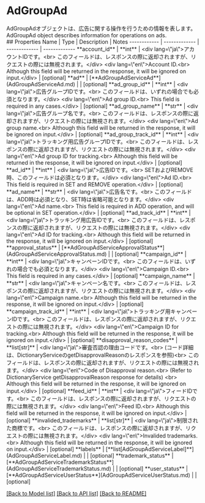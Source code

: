 # AdGroupAd

<div lang=\"ja\">AdGroupAdオブジェクトは、広告に関する操作を行うための情報を表します。</div> <div lang=\"en\">AdGroupAd object describes information for operations on ads.</div> 
## Properties
Name | Type | Description | Notes
------------ | ------------- | ------------- | -------------
**account_id** | **int** | &lt;div lang&#x3D;\&quot;ja\&quot;&gt;アカウントIDです。&lt;br&gt; このフィールドは、レスポンスの際に返却されますが、リクエストの際には無視されます。&lt;/div&gt; &lt;div lang&#x3D;\&quot;en\&quot;&gt;Account ID.&lt;br&gt; Although this field will be returned in the response, it will be ignored on input.&lt;/div&gt;  | [optional] 
**ad** | [**AdGroupAdServiceAd**](AdGroupAdServiceAd.md) |  | [optional] 
**ad_group_id** | **int** | &lt;div lang&#x3D;\&quot;ja\&quot;&gt;広告グループIDです。&lt;br&gt; このフィールドは、いずれの場合でも必須となります。&lt;/div&gt; &lt;div lang&#x3D;\&quot;en\&quot;&gt;Ad group ID.&lt;br&gt; This field is required in any cases.&lt;/div&gt;  | [optional] 
**ad_group_name** | **str** | &lt;div lang&#x3D;\&quot;ja\&quot;&gt;広告グループ名です。&lt;br&gt; このフィールドは、レスポンスの際に返却されますが、リクエストの際には無視されます。&lt;/div&gt; &lt;div lang&#x3D;\&quot;en\&quot;&gt;Ad group name.&lt;br&gt; Although this field will be returned in the response, it will be ignored on input.&lt;/div&gt;  | [optional] 
**ad_group_track_id** | **int** | &lt;div lang&#x3D;\&quot;ja\&quot;&gt;トラッキング用広告グループIDです。&lt;br&gt; このフィールドは、レスポンスの際に返却されますが、リクエストの際には無視されます。&lt;/div&gt; &lt;div lang&#x3D;\&quot;en\&quot;&gt;Ad group ID for tracking.&lt;br&gt; Although this field will be returned in the response, it will be ignored on input.&lt;/div&gt;  | [optional] 
**ad_id** | **int** | &lt;div lang&#x3D;\&quot;ja\&quot;&gt;広告IDです。&lt;br&gt; SETおよびREMOVE時、このフィールドは必須となります。&lt;/div&gt; &lt;div lang&#x3D;\&quot;en\&quot;&gt;Ad ID.&lt;br&gt; This field is required in SET and REMOVE operation.&lt;/div&gt;  | [optional] 
**ad_name** | **str** | &lt;div lang&#x3D;\&quot;ja\&quot;&gt;広告名です。&lt;br&gt; このフィールドは、ADD時は必須となり、SET時は省略可能となります。&lt;/div&gt; &lt;div lang&#x3D;\&quot;en\&quot;&gt;Ad name.&lt;br&gt; This field is required in ADD operation, and will be optional in SET operation.&lt;/div&gt;  | [optional] 
**ad_track_id** | **int** | &lt;div lang&#x3D;\&quot;ja\&quot;&gt;トラッキング用広告IDです。&lt;br&gt; このフィールドは、レスポンスの際に返却されますが、リクエストの際には無視されます。&lt;/div&gt; &lt;div lang&#x3D;\&quot;en\&quot;&gt;Ad ID for tracking.&lt;br&gt; Although this field will be returned in the response, it will be ignored on input.&lt;/div&gt;  | [optional] 
**approval_status** | [**AdGroupAdServiceApprovalStatus**](AdGroupAdServiceApprovalStatus.md) |  | [optional] 
**campaign_id** | **int** | &lt;div lang&#x3D;\&quot;ja\&quot;&gt;キャンペーンIDです。&lt;br&gt; このフィールドは、いずれの場合でも必須となります。&lt;/div&gt; &lt;div lang&#x3D;\&quot;en\&quot;&gt;Campaign ID.&lt;br&gt; This field is required in any cases.&lt;/div&gt;  | [optional] 
**campaign_name** | **str** | &lt;div lang&#x3D;\&quot;ja\&quot;&gt;キャンペーン名です。&lt;br&gt; このフィールドは、レスポンスの際に返却されますが、リクエストの際には無視されます。&lt;/div&gt; &lt;div lang&#x3D;\&quot;en\&quot;&gt;Campaign name.&lt;br&gt; Although this field will be returned in the response, it will be ignored on input.&lt;/div&gt;  | [optional] 
**campaign_track_id** | **int** | &lt;div lang&#x3D;\&quot;ja\&quot;&gt;トラッキング用キャンペーンIDです。&lt;br&gt; このフィールドは、レスポンスの際に返却されますが、リクエストの際には無視されます。&lt;/div&gt; &lt;div lang&#x3D;\&quot;en\&quot;&gt;Campaign ID for tracking.&lt;br&gt; Although this field will be returned in the response, it will be ignored on input.&lt;/div&gt;  | [optional] 
**disapproval_reason_codes** | **list[str]** | &lt;div lang&#x3D;\&quot;ja\&quot;&gt;審査否認の理由コードです。&lt;br&gt; (コード詳細は、DictionaryServiceのgetDisapprovalReasonのレスポンスを参照)&lt;br&gt; このフィールドは、レスポンスの際に返却されますが、リクエストの際には無視されます。&lt;/div&gt; &lt;div lang&#x3D;\&quot;en\&quot;&gt;Code of Disapproval reason.&lt;br&gt; (Refer to DictionaryService getDisapprovalReason response for details) &lt;br&gt; Although this field will be returned in the response, it will be ignored on input.&lt;/div&gt;  | [optional] 
**feed_id** | **int** | &lt;div lang&#x3D;\&quot;ja\&quot;&gt;フィードIDです。&lt;br&gt; このフィールドは、レスポンスの際に返却されますが、リクエストの際には無視されます。&lt;/div&gt; &lt;div lang&#x3D;\&quot;en\&quot;&gt;Feed ID.&lt;br&gt; Although this field will be returned in the response, it will be ignored on input.&lt;/div&gt;  | [optional] 
**invalided_trademarks** | **list[str]** | &lt;div lang&#x3D;\&quot;ja\&quot;&gt;制限された商標です。&lt;br&gt; このフィールドは、レスポンスの際に返却されますが、リクエストの際には無視されます。&lt;/div&gt; &lt;div lang&#x3D;\&quot;en\&quot;&gt;Invalided trademarks.&lt;br&gt; Although this field will be returned in the response, it will be ignored on input.&lt;/div&gt;  | [optional] 
**labels** | [**list[AdGroupAdServiceLabel]**](AdGroupAdServiceLabel.md) |  | [optional] 
**trademark_status** | [**AdGroupAdServiceTrademarkStatus**](AdGroupAdServiceTrademarkStatus.md) |  | [optional] 
**user_status** | [**AdGroupAdServiceUserStatus**](AdGroupAdServiceUserStatus.md) |  | [optional] 

[[Back to Model list]](../README.md#documentation-for-models) [[Back to API list]](../README.md#documentation-for-api-endpoints) [[Back to README]](../README.md)


